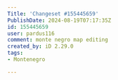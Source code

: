 ```yaml
---
Title: 'Changeset #155445659'
PublishDate: 2024-08-19T07:17:35Z
id: 155445659
user: pardus116
comment: monte negro map editing
created_by: iD 2.29.0
tags:
- Montenegro

---
```

